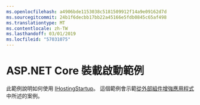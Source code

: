 ```yaml
---
ms.openlocfilehash: a4906bde1153038c5181509912f14a9e09162d7d
ms.sourcegitcommit: 24b1f6decbb17bb22a45166e5fdb0845c65af498
ms.translationtype: MT
ms.contentlocale: zh-TW
ms.lasthandoff: 03/01/2019
ms.locfileid: "57031075"
---
```

# <a name="aspnet-core-hosting-startup-sample"></a>ASP.NET Core 裝載啟動範例

此範例說明如何使用 [IHostingStartup](https://docs.microsoft.com/dotnet/api/microsoft.aspnetcore.hosting.ihostingstartup)。 這個範例會示範[從外部組件增強應用程式](https://docs.microsoft.com/aspnet/core/fundamentals/host/platform-specific-configuration)中所述的案例。
